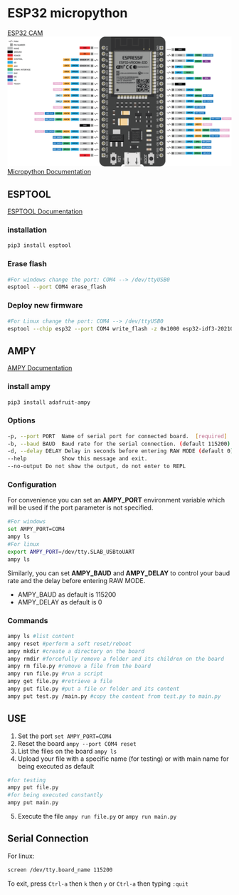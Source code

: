 # ESP32 micropython
[ESP32 CAM](./static/ESP32CAM.md)
![board](static/ESP32-38pin.png)
[Micropython Documentation](https://docs.micropython.org/en/latest/index.html)
## **ESPTOOL**
[ESPTOOL Documentation](https://docs.espressif.com/projects/esptool/en/latest/esp32/index.html)
### installation
```bash
pip3 install esptool
```
### Erase flash
```bash
#For windows change the port: COM4 --> /dev/ttyUSB0  
esptool --port COM4 erase_flash
```
### Deploy new firmware
```bash
#For Linux change the port: COM4 --> /dev/ttyUSB0  
esptool --chip esp32 --port COM4 write_flash -z 0x1000 esp32-idf3-20210202-v1.14.bin
```
## **AMPY**
[AMPY Documentation](https://pypi.org/project/adafruit-ampy/)
### install ampy
```bash
pip3 install adafruit-ampy
```
### Options
```bash
-p, --port PORT  Name of serial port for connected board.  [required]  
-b, --baud BAUD  Baud rate for the serial connection. (default 115200)  
-d, --delay DELAY Delay in seconds before entering RAW MODE (default 0)  
--help           Show this message and exit.
--no-output Do not show the output, do not enter to REPL
```
### Configuration
For convenience you can set an **AMPY_PORT** environment variable which will be used if the port parameter is not specified.
```bash
#For windows  
set AMPY_PORT=COM4  
ampy ls  
#For linux  
export AMPY_PORT=/dev/tty.SLAB_USBtoUART  
ampy ls
```
Similarly, you can set **AMPY_BAUD** and **AMPY_DELAY** to control your baud rate and the delay before entering RAW MODE.  
- AMPY_BAUD as default is 115200
- AMPY_DELAY as default is 0

### Commands
```bash
ampy ls #list content
ampy reset #perform a soft reset/reboot
ampy mkdir #create a directory on the board
ampy rmdir #forcefully remove a folder and its children on the board
ampy rm file.py #remove a file from the board
ampy run file.py #run a script
ampy get file.py #retrieve a file
ampy put file.py #put a file or folder and its content
ampy put test.py /main.py #copy the content from test.py to main.py
```
## USE
1. Set the port `set AMPY_PORT=COM4`
2. Reset the board `ampy --port COM4 reset`
3. List the files on the board `ampy ls`
4. Upload your file with a specific name (for testing) or with main name for being executed as default
```bash
#for testing
ampy put file.py
#for being executed constantly
ampy put main.py
```
5. Execute the file `ampy run file.py` or `ampy run main.py`

## Serial Connection
For linux:
```bash
screen /dev/tty.board_name 115200
```
To exit, press `Ctrl-a` then `k` then `y` or `Ctrl-a` then typing `:quit`
